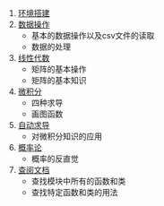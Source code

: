 1. [环境搭建](1.环境搭建.ipynb)
2. [数据操作](2.数据操作.ipynb)
    - 基本的数据操作以及csv文件的读取
    - 数据的处理
3. [线性代数](3.线性代数.ipynb)
    - 矩阵的基本操作
    - 矩阵的基本知识
4. [微积分](4.微积分.ipynb)
    - 四种求导
    - 画图函数
5. [自动求导](5.自动求导.ipynb)
    - 对微积分知识的应用
6. [概率论](6.概率论.ipynb)
    - 概率的反直觉
7. [查阅文档](7.查阅文档.ipynb)
    - 查找模块中所有的函数和类
    - 查找特定函数和类的用法